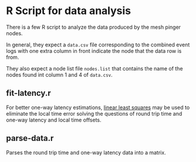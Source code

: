 # R Script for data analysis
There is a few R script to analyze the data produced by the mesh pinger nodes.

In general, they expect a `data.csv` file corresponding to the combined event logs with one extra column in front indicate the node that the data row is from.

They also expect a node list file `nodes.list` that contains the name of the nodes found int column 1 and 4 of `data.csv`.

## fit-latency.r
For better one-way latency estimations, [linear least squares](https://en.wikipedia.org/wiki/Linear_least_squares_(mathematics)) may be used to eliminate the local time error solving the questions of round trip time and one-way latency and local time offsets.

## parse-data.r
Parses the round trip time and one-way latency data into a matrix.